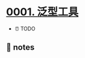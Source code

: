 # [0001. 泛型工具](https://github.com/Tdahuyou/typescript/tree/main/0001.%20%E6%B3%9B%E5%9E%8B%E5%B7%A5%E5%85%B7)

- ⏰ TODO

## 📒 notes
